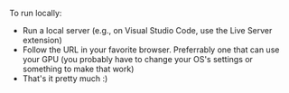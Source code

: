 To run locally:
- Run a local server (e.g., on Visual Studio Code, use the Live Server extension)
- Follow the URL in your favorite browser. Preferrably one that can use your GPU (you probably have to change your OS's settings or something to make that work)
- That's it pretty much :)